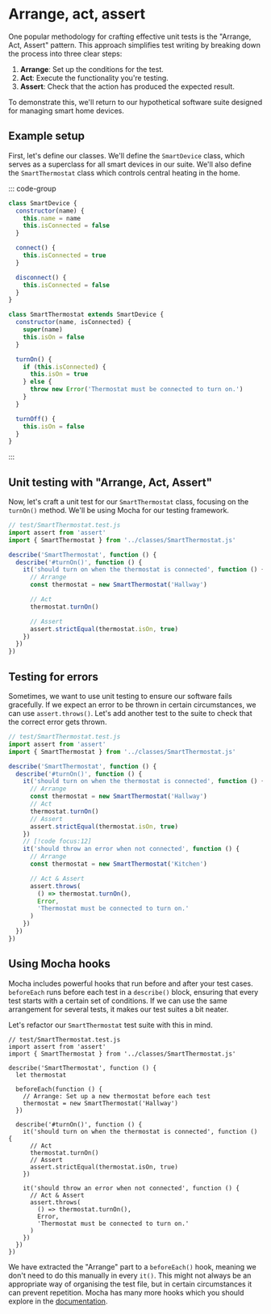 # Arrange, act, assert

One popular methodology for crafting effective unit tests is the "Arrange, Act,
Assert" pattern. This approach simplifies test writing by breaking down the
process into three clear steps:

1. **Arrange**: Set up the conditions for the test.
1. **Act**: Execute the functionality you're testing.
1. **Assert**: Check that the action has produced the expected result.

To demonstrate this, we'll return to our hypothetical software suite designed
for managing smart home devices.

## Example setup

First, let's define our classes. We'll define the `SmartDevice` class, which
serves as a superclass for all smart devices in our suite. We'll also define the
`SmartThermostat` class which controls central heating in the home.

::: code-group

```js [SmartDevice.js]
class SmartDevice {
  constructor(name) {
    this.name = name
    this.isConnected = false
  }

  connect() {
    this.isConnected = true
  }

  disconnect() {
    this.isConnected = false
  }
}
```

```js [SmartThermostat.js]
class SmartThermostat extends SmartDevice {
  constructor(name, isConnected) {
    super(name)
    this.isOn = false
  }

  turnOn() {
    if (this.isConnected) {
      this.isOn = true
    } else {
      throw new Error('Thermostat must be connected to turn on.')
    }
  }

  turnOff() {
    this.isOn = false
  }
}
```

:::

## Unit testing with "Arrange, Act, Assert"

Now, let's craft a unit test for our `SmartThermostat` class, focusing on the
`turnOn()` method. We'll be using Mocha for our testing framework.

```js
// test/SmartThermostat.test.js
import assert from 'assert'
import { SmartThermostat } from '../classes/SmartThermostat.js'

describe('SmartThermostat', function () {
  describe('#turnOn()', function () {
    it('should turn on when the thermostat is connected', function () {
      // Arrange
      const thermostat = new SmartThermostat('Hallway')

      // Act
      thermostat.turnOn()

      // Assert
      assert.strictEqual(thermostat.isOn, true)
    })
  })
})
```

## Testing for errors

Sometimes, we want to use unit testing to ensure our software fails gracefully.
If we expect an error to be thrown in certain circumstances, we can use
`assert.throws()`. Let's add another test to the suite to check that the correct
error gets thrown.

```js
// test/SmartThermostat.test.js
import assert from 'assert'
import { SmartThermostat } from '../classes/SmartThermostat.js'

describe('SmartThermostat', function () {
  describe('#turnOn()', function () {
    it('should turn on when the thermostat is connected', function () {
      // Arrange
      const thermostat = new SmartThermostat('Hallway')
      // Act
      thermostat.turnOn()
      // Assert
      assert.strictEqual(thermostat.isOn, true)
    })
    // [!code focus:12]
    it('should throw an error when not connected', function () {
      // Arrange
      const thermostat = new SmartThermostat('Kitchen')

      // Act & Assert
      assert.throws(
        () => thermostat.turnOn(),
        Error,
        'Thermostat must be connected to turn on.'
      )
    })
  })
})
```

## Using Mocha hooks

Mocha includes powerful hooks that run before and after your test cases.
`beforeEach` runs before each test in a `describe()` block, ensuring that every
test starts with a certain set of conditions. If we can use the same arrangement
for several tests, it makes our test suites a bit neater.

Let's refactor our `SmartThermostat` test suite with this in mind.

```js{6-11}
// test/SmartThermostat.test.js
import assert from 'assert'
import { SmartThermostat } from '../classes/SmartThermostat.js'

describe('SmartThermostat', function () {
  let thermostat

  beforeEach(function () {
    // Arrange: Set up a new thermostat before each test
    thermostat = new SmartThermostat('Hallway')
  })

  describe('#turnOn()', function () {
    it('should turn on when the thermostat is connected', function () {
      // Act
      thermostat.turnOn()
      // Assert
      assert.strictEqual(thermostat.isOn, true)
    })

    it('should throw an error when not connected', function () {
      // Act & Assert
      assert.throws(
        () => thermostat.turnOn(),
        Error,
        'Thermostat must be connected to turn on.'
      )
    })
  })
})
```

We have extracted the "Arrange" part to a `beforeEach()` hook, meaning we don't
need to do this manually in every `it()`. This might not always be an
appropriate way of organising the test file, but in certain circumstances it can
prevent repetition. Mocha has many more hooks which you should explore in the
[documentation](https://mochajs.org/).
